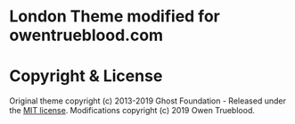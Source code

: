 # London Theme modified for owentrueblood.com

# Copyright & License

Original theme copyright (c) 2013-2019 Ghost Foundation - Released under the [MIT license](LICENSE).
Modifications copyright (c) 2019 Owen Trueblood.

